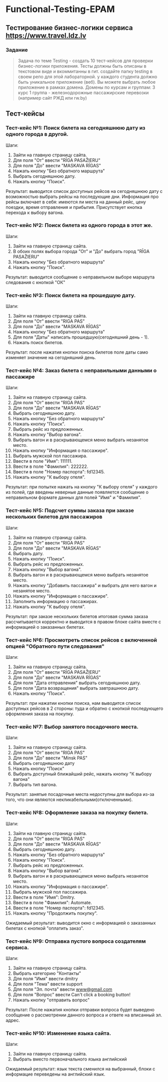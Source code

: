 # Functional-Testing-EPAM
## Тестирование бизнес-логики сервиса https://www.travel.ldz.lv
### Задание
>Задача по теме Testing - создать 10 тест-кейсов для проверки бизнес-логики приложения. Тесты должны быть описаны в текстовом виде и вкоммитанны в гит. создайте папку testing в своем репо для этой лабораторной. у каждого студента должно быть уникальное приложение (веб). Вы можете выбрать любое приложение в рамках домена. Домены по курсам и группам: 3 курс 1 группа - железнодорожные пассажирские перевозки (например сайт РЖД или rw.by)
## Тест-кейсы
### Тест-кейс №1: Поиск билета на сегодняшнюю дату из одного города в другой.
Шаги:
1.  Зайти на главную страницу сайта.
2.  Для поля "От" ввести "RĪGA PASAŽIERU"
3.  Для поля "До" ввести "MASKAVA RĪGAS"
4.  Нажать кнопку "Без обратного маршрута"
5.  Выбрать сегодняшнюю дату.
6.  Нажать кнопку "Поиск".

Результат: выводится список доступных рейсов на сегодняшнюю дату с возможностью выбрать рейсы на последующие дни. Информация про рейсы включает в себя: имеются ли места на данный рейс, цену поездки, время отправления и прибытия. Присутствует кнопка перехода к выбору вагона.

### Тест-кейс №2: Поиск билета из одного города в этот же.
Шаги:
1.  Зайти на главную страницу сайта.
2.  В обоих полях выбора города "От" и "До" выбрать город "RĪGA PASAŽIERU"
3.  Нажать кнопку "Без обратного маршрута"
4.  Нажать кнопку "Поиск".

Результат: выводится сообщение о неправильном выборе маршрута следования с кнопкой "ОК" 

### Тест-кейс №3: Поиск билета на прошедшую дату.
Шаги:
1.  Зайти на главную страницу сайта.
2.  Для поля "От" ввести "RIGA PAS"
3.  Для поля "До" ввести "MASKAVA RĪGAS"
4.  Нажать кнопку "Без обратного маршрута"
5.  Для поля "Даты" написать прошедшую(сегодняшний день - 1).
6.  Нажать поиск билетов.

Результат: после нажатия кнопки поиска билетов поле даты само изменяет значение на сегодняшний день.

### Тест-кейс №4: Заказ билета с неправильными данными о пассажире
Шаги:
1.  Зайти на главную страницу сайта.
2.  Для поля "От" ввести "RIGA PAS"
3.  Для поля "До" ввести "MASKAVA RĪGAS"
4.  Выбрать сегодняшнюю дату.
3.  Нажать кнопку "Без обратного маршрута"
5.  Нажать кнопку "Поиск".
6.  Выбрать рейс из предложенных.
7.  Нажать кнопку "Выбор вагона".
8.  Выбрать вагон и в раскрывающемся меню выбрать незанятое место.
9.  Нажать кнопку "Информация о пассажире".
10. Выбрать мужской пол пассажира.
11. Ввести в поле "Имя": 111111.
12. Ввести в поле "Фамилия": 222222.
13. Ввести в поле "Номер паспорта": fd12345.
14. Нажать кнопку "К выбору отеля".

Результат: при попытке нажать на кнопку "К выбору отеля" у каждого из полей, где введены неверные данные появляется сообщение о неправильном формате данных для полей "Имя" и "Фамилия".

### Тест-кейс №5: Подсчет суммы заказа при заказе нескольких билетов для пассажиров
Шаги:
1.  Зайти на главную страницу сайта.
2.  Для поля "От" ввести "RIGA PAS"
3.  Для поля "До" ввести "MASKAVA RĪGAS"
4.  Выбрать дату.
5.  Нажать кнопку "Поиск".
6.  Выбрать рейс из предложенных.
7.  Нажать кнопку "Выбор вагона".
8.  Выбрать вагон и в раскрывающемся меню выбрать незанятое место.
9.  Нажать кнопку "Добавить пассажира" и выбрать для него вагон и незанятое место.
10. Нажать кнопку "Информация о пассажире".
11. Заполнить информацию о пассажирах.
12. Нажать кнопку "К выбору отеля".

Результат: при заказе нескольких билетов итоговая сумма заказа рассчитывается корректно и выводится в правом блоке сайта вместе с информацией о заказанных билетах.

### Тест-кейс №6: Просмотреть список рейсов с включенной опцией "Обратного пути следования"
Шаги:
1.  Зайти на главную страницу сайта.
2.  Для поля "От" ввести "RĪGA PASAŽIERU"
3.  Для поля "До" ввести "MASKAVA RĪGAS"
5.  Для поля "Дата отправления" выбрать сегодняшнюю дату.
5.  Для поля "Дата возвращения" выбрать завтрашнюю дату.
6.  Нажать кнопку "Поиск".

Результат: при нажатии кнопки поиска, нам выводится список доступных рейсов в 2 стороны: туда и обратно с кнопкой последующего оформления заказа на покупку.

### Тест-кейс №7: Выбор занятого посадочного места.
Шаги:
1.  Зайти на главную страницу сайта.
2.  Для поля "От" ввести "RIGA PAS"
3.  Для поля "До" ввести "Minsk PAS"
4.  Выбрать сегодняшнюю дату
4.  Нажать кнопку "Поиск"
5.  Выбрать доступный ближайший рейс, нажать кнопку "К выбору вагона"
6.  Выбрать тип вагона.

Результат: занятые посадочные места недоступны для выбора из-за того, что они являются некликабельными(отключенными).

### Тест-кейс №8: Оформление заказа на покупку билета.
Шаги:
1.  Зайти на главную страницу сайта.
2.  Для поля "От" ввести "RIGA PAS"
3.  Для поля "До" ввести "MASKAVA RĪGAS"
4.  Выбрать сегодняшнюю дату.
3.  Нажать кнопку "Без обратного маршрута"
5.  Нажать кнопку "Поиск".
6.  Выбрать рейс из предложенных.
7.  Нажать кнопку "Выбор вагона".
8.  Выбрать вагон и в раскрывающемся меню выбрать незанятое место.
9.  Нажать кнопку "Информация о пассажире".
10. Выбрать мужской пол пассажира.
11. Ввести в поле "Имя": Dmitry.
12. Ввести в поле "Фамилия": Automate.
13. Ввести в поле "Номер паспорта": fd12345.
14. Нажать кнопку "Продолжить покупку".

Ожидаемый результат: выводится окно с информацией о заказанных билетах с кнопкой "оплатить заказ".

### Тест-кейс №9: Отправка пустого вопроса создателям сервиса.
Шаги:
1.  Зайти на главную страницу сайта.
2.  Выбрать категорию "Контакты"
3.  Для поля "Имя" ввести dmitry
4.  Для поля "Тема" ввести support
5.  Для поля "Эл. почта" ввести www@gmail.com
6.  Для поля "Вопрос" ввести Can't click a booking button!
7. Нажать кнопку "отправить вопрос"

Результат: После нажатия кнопки отправки вопроса будет выведено сообщение о рассмотрении данного вопроса и ответе на вписанный эл. адрес.

### Тест-кейс №10: Изменение языка сайта.
Шаги:
1.  Зайти на главную страницу сайта.
2.  Выбрать вместо первоначального языка английский

Ожидаемый результат: язык текста сменился на выбранный, блоки с информацие переведены на английский язык.
